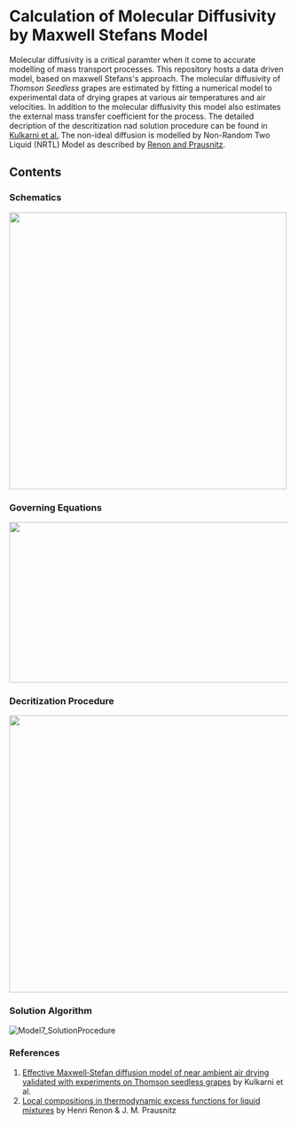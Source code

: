 # Calculation of Molecular Diffusivity by Maxwell Stefans Model
Molecular diffusivity is a critical paramter when it come to accurate modelling of mass transport processes. This repository hosts a data driven model, based on maxwell Stefans's approach.
The molecular diffusivity of _Thomson Seedless_ grapes are estimated by fitting a numerical model to experimental data of drying grapes at various air temperatures and air velocities.
In addition to the molecular diffusivity this model also estimates the external mass transfer coefficient for the process. The detailed decription of the descritization nad solution procedure can be found in [Kulkarni et al.](https://onlinelibrary.wiley.com/doi/epdf/10.1002/cjce.24514)
The non-ideal diffusion is modelled by Non-Random Two Liquid (NRTL) Model as described by [Renon and Prausnitz](https://doi.org/10.1002/aic.690140124).

## Contents

### Schematics
<img src="https://user-images.githubusercontent.com/35555732/203823058-d3300789-6e86-4f39-acf1-074c3ab89366.png" width="500" height="500">

### Governing Equations
<img src="https://user-images.githubusercontent.com/35555732/203823233-083e461d-f0cc-48a7-97f4-0e725d3158b8.png" width="560" height="290">

### Decritization Procedure
<img src="https://user-images.githubusercontent.com/35555732/203823402-3374193f-ff90-4c0f-8d99-7764d7487959.png" width="900" height="500">


### Solution Algorithm
![Model7_SolutionProcedure](https://user-images.githubusercontent.com/35555732/203823556-15cb5cb8-1bf9-40cc-94ee-16f006c822b0.png)


### References
 1. [Effective Maxwell‐Stefan diffusion model of near ambient air drying validated with experiments on Thomson seedless grapes](https://doi.org/10.1002/cjce.24514) by Kulkarni et al.
 2. [Local compositions in thermodynamic excess functions for liquid mixtures]( https://doi.org/10.1002/aic.690140124) by Henri Renon & J. M. Prausnitz


